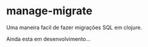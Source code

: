 # manage-migrate

Uma maneira facil de fazer migrações SQL em clojure.

Ainda esta em desenvolvimento...
